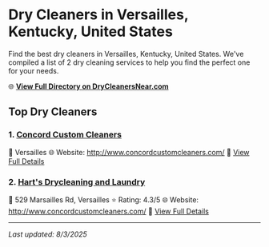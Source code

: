 # Dry Cleaners in Versailles, Kentucky, United States

Find the best dry cleaners in Versailles, Kentucky, United States. We've compiled a list of 2 dry cleaning services to help you find the perfect one for your needs.

🌐 **[View Full Directory on DryCleanersNear.com](https://drycleanersnear.com/city/US/Kentucky/Versailles)**

## Top Dry Cleaners

### 1. [Concord Custom Cleaners](https://drycleanersnear.com/dryCleaner/688f1fef46b6614a95a95e0c/concord-custom-cleaners)
📍 Versailles
🌐 Website: http://www.concordcustomcleaners.com/
🔗 [View Full Details](https://drycleanersnear.com/dryCleaner/688f1fef46b6614a95a95e0c/concord-custom-cleaners)

### 2. [Hart's Drycleaning and Laundry](https://drycleanersnear.com/dryCleaner/688f1fe846b6614a95a95dd0/hart-s-drycleaning-and-laundry)
📍 529 Marsailles Rd, Versailles
⭐ Rating: 4.3/5
🌐 Website: http://www.concordcustomcleaners.com/
🔗 [View Full Details](https://drycleanersnear.com/dryCleaner/688f1fe846b6614a95a95dd0/hart-s-drycleaning-and-laundry)


---

*Last updated: 8/3/2025*
